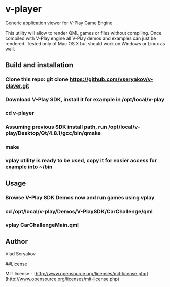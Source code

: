 v-player
========

Generic application viewer for V-Play Game Engine

This utility will allow to render QML games or files without compiling. 
Once compiled with V-Play engine all V-Play demos and examples can just
be rendered. Tested only of Mac OS X but should work on Windows or Linux
as well.

## Build and installation

### Clone this repo: git clone https://github.com/vseryakov/v-player.git
### Download V-Play SDK, install it for example in /opt/local/v-play
### cd v-player
### Assuming previous SDK install path, run /opt/local/v-play/Desktop/Qt/4.8.1/gcc/bin/qmake
### make
### vplay utility is ready to be used, copy it for easier access for example into ~/bin

## Usage

### Browse V-Play SDK Demos now and run games using vplay
### cd /opt/local/v-play/Demos/V-PlaySDK/CarChallenge/qml
### vplay CarChallengeMain.qml

## Author
Vlad Seryakov

##License

MIT license - [http://www.opensource.org/licenses/mit-license.php](http://www.opensource.org/licenses/mit-license.php)





